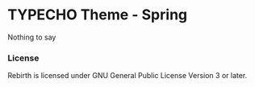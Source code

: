 # TYPECHO Theme - Spring

Nothing to say

### License

Rebirth is licensed under GNU General Public License Version 3 or later.
